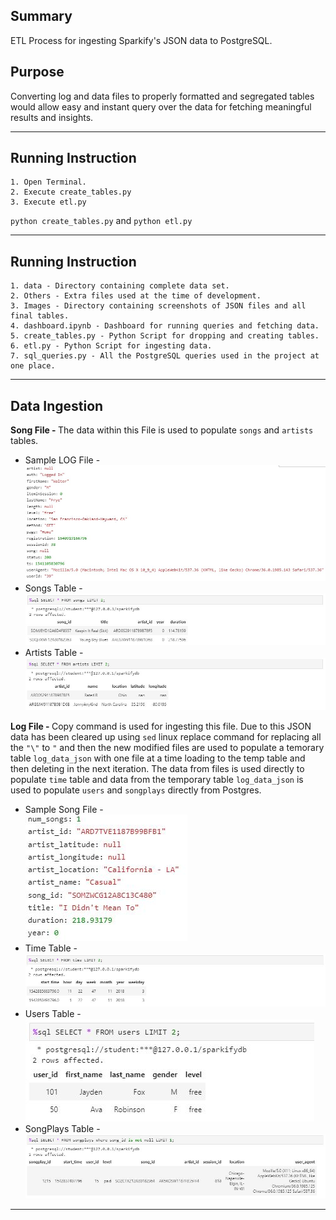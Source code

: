 ## Summary
ETL Process for ingesting Sparkify's JSON data to PostgreSQL.

## Purpose 
Converting log and data files to properly formatted and segregated tables would allow easy and instant query over the data for fetching meaningful results and insights.
***

## Running Instruction
	1. Open Terminal.
	2. Execute create_tables.py
	3. Execute etl.py
`python create_tables.py` and `python etl.py`
***

## Running Instruction
    1. data - Directory containing complete data set.
	2. Others - Extra files used at the time of development.
    3. Images - Directory containing screenshots of JSON files and all final tables.
	4. dashboard.ipynb - Dashboard for running queries and fetching data.
	5. create_tables.py - Python Script for dropping and creating tables.
	6. etl.py - Python Script for ingesting data.
	7. sql_queries.py - All the PostgreSQL queries used in the project at one place.
***

## Data Ingestion
<b>Song File - </b> The data within this File is used to populate `songs` and `artists` tables.  

* Sample LOG File -  
![Sample LOG File](Images/log_file.png)
* Songs Table - 
![Songs Table](Images/songs-table.JPG)
* Artists Table - 
![Artists Table](Images/artists-table.JPG)


<b>Log File - </b> Copy command is used for ingesting this file. Due to this JSON data has been cleared up using `sed` linux replace command for replacing all the `"\"` to `"` and then the new modified files are used to populate a temorary table `log_data_json` with one file at a time loading to the temp table and then deleting in the next iteration. The data from files is used directly to populate `time` table and data from the temporary table `log_data_json` is used to populate `users` and `songplays` directly from Postgres.
    
    
* Sample Song File -  
![Sample Song File](Images/song_file.JPG)
* Time Table -  
![Time Table](Images/time-table.JPG)
* Users Table -  
![Users Table](Images/users-table.JPG)
* SongPlays Table -    
![SongPlays Table](Images/songplays_table.JPG)

***
